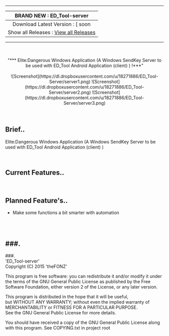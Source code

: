 -------
| BRAND NEW :  ED_Tool-server |
| :------------: |
| Download Latest Version : [ soon |
| Show all Releases : [ View all Releases ](https://github.com/SmokeyMcBong/ED_Tool-server/releases) |

-------
<br />

<br />  

<center>"*** Elite:Dangerous Windows Application (A Windows SendKey Server to be used with ED_Tool Android Application (client) )  !***"</center>

<br />
<center>
![Screenshot](https://dl.dropboxusercontent.com/u/18271886/ED_Tool-Server/server1.png) 
![Screenshot](https://dl.dropboxusercontent.com/u/18271886/ED_Tool-Server/server2.png) 
![Screenshot](https://dl.dropboxusercontent.com/u/18271886/ED_Tool-Server/server3.png) 
</center>

<br />
<br />

Brief..
------------

Elite:Dangerous Windows Application (A Windows SendKey Server to be used with ED_Tool Android Application (client) )

<br />

Current Features..
------------



<br />

Planned Feature's..
------------
* Make some functions a bit smarter with automation

<br />


<br />

###.
-------
###.
<br />
'ED_Tool-server'  
Copyright (C) 2015  'theFONZ'

This program is free software: you can redistribute it and/or modify
it under the terms of the GNU General Public License as published by
the Free Software Foundation, either version 2 of the License, or
any later version.

This program is distributed in the hope that it will be useful,  
but WITHOUT ANY WARRANTY; without even the implied warranty of  
MERCHANTABILITY or FITNESS FOR A PARTICULAR PURPOSE.  
See the GNU General Public License for more details.  

You should have received a copy of the GNU General Public License
along with this program. See COPYING.txt in project root